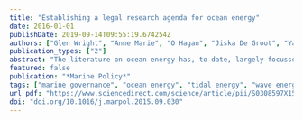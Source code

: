 ```yaml
---
title: "Establishing a legal research agenda for ocean energy"
date: 2016-01-01
publishDate: 2019-09-14T09:55:19.674254Z
authors: ["Glen Wright", "Anne Marie", "O Hagan", "Jiska De Groot", "Yannick Leroy", "Niko Soininen", "Montserrat Abad Castelos", "Rachael Salcido", "Simon Jude", "Julien Rochette", "Sandy Kerr"]
publication_types: ["2"]
abstract: "The literature on ocean energy has, to date, largely focussed on technical, environmental, and, increasingly, social and political aspects. Legal and regulatory factors have received far less attention, despite their importance in supporting this new technology and ensuring its sustainable development. Building on the social sciences research agenda developed by the International network for Social Studies of Marine Energy (ISSMER) and published in Energy Policy, a complementary agenda for legal research linked to ocean energy was set out. Key directions for future research structured around the core themes of marine governance: (i) international law; (ii) environmental impacts; (iii) rights and ownership; (iv) consenting processes; and (v) management of marine space and resources were identified."
featured: false
publication: "*Marine Policy*"
tags: ["marine governance", "ocean energy", "tidal energy", "wave energy"]
url_pdf: "https://www.sciencedirect.com/science/article/pii/S0308597X1500281X"
doi: "doi.org/10.1016/j.marpol.2015.09.030"
---
```


